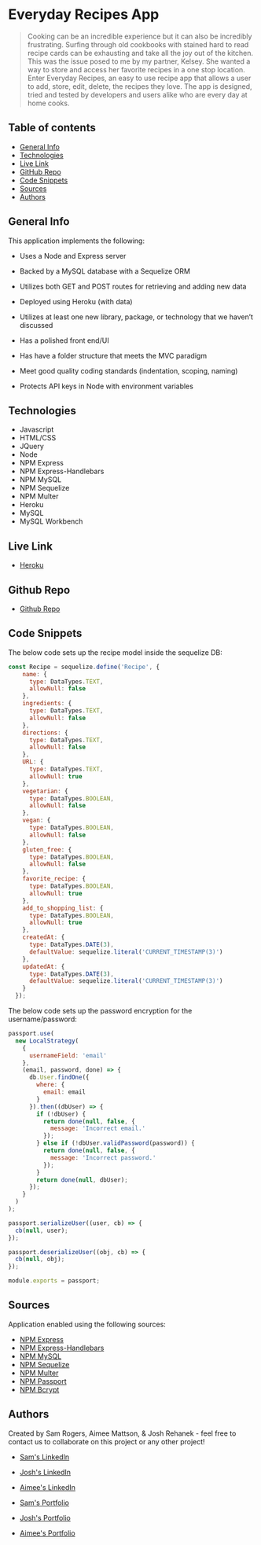 # Everyday Recipes App
> Cooking can be an incredible experience but it can also be incredibly frustrating. Surfing through old cookbooks with stained hard to read recipe cards can be exhausting and take all the joy out of the kitchen. This was the issue posed to me by my partner, Kelsey. She wanted a way to store and access her favorite recipes in a one stop location. Enter Everyday Recipes, an easy to use recipe app that allows a user to add, store, edit, delete, the recipes they love.  The app is designed, tried and tested by developers and users alike who are every day at home cooks.
 
## Table of contents
* [General Info](#general-info)
* [Technologies](#technologies)
* [Live Link](#Live-Link)
* [GitHub Repo](#GitHub-Repo)
* [Code Snippets](#code-snippets)
* [Sources](#sources)
* [Authors](#authors)

## General Info
This application implements the following:

* Uses a Node and Express server

* Backed by a MySQL database with a Sequelize ORM

* Utilizes both GET and POST routes for retrieving and adding new data

* Deployed using Heroku (with data)

* Utilizes at least one new library, package, or technology that we haven’t discussed

* Has a polished front end/UI

* Has have a folder structure that meets the MVC paradigm

* Meet good quality coding standards (indentation, scoping, naming)

* Protects API keys in Node with environment variables

## Technologies
* Javascript
* HTML/CSS
* JQuery
* Node
* NPM Express
* NPM Express-Handlebars
* NPM MySQL
* NPM Sequelize
* NPM Multer
* Heroku
* MySQL
* MySQL Workbench

## Live Link
- [Heroku](https://my-favorite-recipes-app-portla.herokuapp.com/)

## Github Repo
- [Github Repo](https://github.com/jinxdoll/my-favorite-recipes-app)

## Code Snippets

The below code sets up the recipe model inside the sequelize DB:
```js
const Recipe = sequelize.define('Recipe', {
    name: {
      type: DataTypes.TEXT,
      allowNull: false
    },
    ingredients: {
      type: DataTypes.TEXT,
      allowNull: false
    },
    directions: {
      type: DataTypes.TEXT,
      allowNull: false
    },
    URL: {
      type: DataTypes.TEXT,
      allowNull: true
    },
    vegetarian: {
      type: DataTypes.BOOLEAN,
      allowNull: false
    },
    vegan: {
      type: DataTypes.BOOLEAN,
      allowNull: false
    },
    gluten_free: {
      type: DataTypes.BOOLEAN,
      allowNull: false
    },
    favorite_recipe: {
      type: DataTypes.BOOLEAN,
      allowNull: true
    },
    add_to_shopping_list: {
      type: DataTypes.BOOLEAN,
      allowNull: true
    },
    createdAt: {
      type: DataTypes.DATE(3),
      defaultValue: sequelize.literal('CURRENT_TIMESTAMP(3)')
    },
    updatedAt: {
      type: DataTypes.DATE(3),
      defaultValue: sequelize.literal('CURRENT_TIMESTAMP(3)')
    }
  });
```

The below code sets up the password encryption for the username/password:
```js
passport.use(
  new LocalStrategy(
    {
      usernameField: 'email'
    },
    (email, password, done) => {
      db.User.findOne({
        where: {
          email: email
        }
      }).then((dbUser) => {
        if (!dbUser) {
          return done(null, false, {
            message: 'Incorrect email.'
          });
        } else if (!dbUser.validPassword(password)) {
          return done(null, false, {
            message: 'Incorrect password.'
          });
        }
        return done(null, dbUser);
      });
    }
  )
);

passport.serializeUser((user, cb) => {
  cb(null, user);
});

passport.deserializeUser((obj, cb) => {
  cb(null, obj);
});

module.exports = passport;
```

## Sources
Application enabled using the following sources:

* [NPM Express](https://www.npmjs.com/package/express)
* [NPM Express-Handlebars](https://www.npmjs.com/package/express-handlebars)
* [NPM MySQL](https://www.npmjs.com/package/mysql)
* [NPM Sequelize](https://www.npmjs.com/package/sequelize)
* [NPM Multer](https://www.npmjs.com/package/multer)
* [NPM Passport](https://www.npmjs.com/package/passport)
* [NPM Bcrypt](https://www.npmjs.com/package/bcryptjs)  

## Authors
Created by Sam Rogers, Aimee Mattson, & Josh Rehanek - feel free to contact us to collaborate on this project or any other project!

* [Sam's LinkedIn](https://www.linkedin.com/in/samuelerogers/)
* [Josh's LinkedIn](https://www.linkedin.com/in/joshua-rehanek/)
* [Aimee's LinkedIn](https://www.linkedin.com/in/aimee-mattson-bb060398/)

* [Sam's Portfolio](https://samrogers15.github.io/Current_Portfolio/index.html)
* [Josh's Portfolio](https://joshrehanek.github.io/my-portfolio/)
* [Aimee's Portfolio](https://jinxdoll.github.io/HW-2-portfolio-mattsonaimee/)